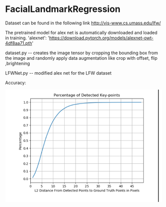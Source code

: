 # FacialLandmarkRegression

Dataset can be found in the following link
http://vis-www.cs.umass.edu/lfw/

The pretrained model for alex net is automatically downloaded and loaded in training.
 'alexnet': 'https://download.pytorch.org/models/alexnet-owt-4df8aa71.pth'
 
 dataset.py -- creates the image tensor by cropping the bounding box from the image and randomly apply data augmentation like crop with offset, flip ,brightening 
 
 LFWNet.py -- modified alex net for the LFW dataset
 
 Accuracy:
 
 ![Accuracy plot](https://github.com/vishnusanjayrs/FacialLandmarkRegression/blob/master/plots/Test%20Accuracy.png)
 
 
